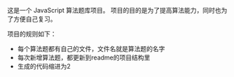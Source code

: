 这是一个 JavaScript 算法题库项目。
项目的目的是为了提高算法能力，同时也为了方便自己复习。

项目的规则如下：
- 每个算法题都有自己的文件，文件名就是算法题的名字
- 每次新增算法题，都更新到readme的项目结构里
- 生成的代码缩进为2
